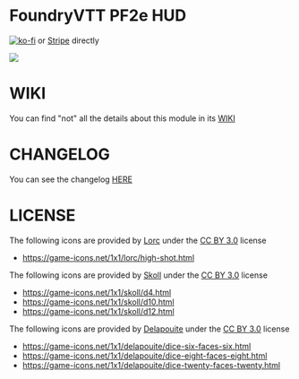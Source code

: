 # FoundryVTT PF2e HUD

[![ko-fi](https://ko-fi.com/img/githubbutton_sm.svg)](https://ko-fi.com/K3K6M2V13)
or [Stripe](https://buy.stripe.com/cN23dy0hd0gW5nq3cc) directly

![](./images/home.webp)

# WIKI

You can find "not" all the details about this module in its [WIKI](https://github.com/reonZ/pf2e-hud/wiki)

# CHANGELOG

You can see the changelog [HERE](./CHANGELOG.md)

# LICENSE

The following icons are provided by [Lorc](https://lorcblog.blogspot.com/) under the [CC BY 3.0](https://creativecommons.org/licenses/by/3.0/) license

-   https://game-icons.net/1x1/lorc/high-shot.html

The following icons are provided by [Skoll](https://game-icons.net/) under the [CC BY 3.0](https://creativecommons.org/licenses/by/3.0/) license

-   https://game-icons.net/1x1/skoll/d4.html
-   https://game-icons.net/1x1/skoll/d10.html
-   https://game-icons.net/1x1/skoll/d12.html

The following icons are provided by [Delapouite](https://delapouite.com/) under the [CC BY 3.0](https://creativecommons.org/licenses/by/3.0/) license

-   https://game-icons.net/1x1/delapouite/dice-six-faces-six.html
-   https://game-icons.net/1x1/delapouite/dice-eight-faces-eight.html
-   https://game-icons.net/1x1/delapouite/dice-twenty-faces-twenty.html
